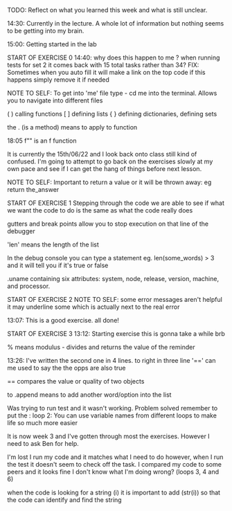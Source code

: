 TODO: Reflect on what you learned this week and what is still unclear.

14:30: Currently in the lecture. A whole lot of information but nothing seems to be getting into my brain.

15:00: Getting started in the lab

START OF EXERCISE 0
14:40: why does this happen to me ? when running tests for set 2 it comes back with 15 total tasks rather than 34?
FIX: Sometimes when you auto fill it will make a link on the top code if this happens simply remove it if needed

NOTE TO SELF: To get into 'me' file type - cd me into the terminal. Allows you to navigate into different files

( ) calling functions
[ ] defining lists
{ } defining dictionaries, defining sets

the . (is a method) means to apply to function

18:05 f"" is an f function

It is currently the 15th/06/22 and I look back onto class still kind of confused. I'm going to attempt to go back on the exercises slowly at my own pace and see if I can get the hang of things before next lesson.

NOTE TO SELF: Important to return a value or it will be thrown away: eg return the_answer

START OF EXERCISE 1
Stepping through the code we are able to see if what we want the code to do is the same as what the code really does

gutters and break points allow you to stop execution on that line of the debugger

'len' means the length of the list

In the debug console you can type a statement eg. len(some_words) > 3 and it will tell you if it's true or false

.uname containing six attributes: system, node, release, version, machine, and processor.

START OF EXERCISE 2
NOTE TO SELF: some error messages aren't helpful it may underline some which is actually next to the real error

13:07: This is a good exercise. all done!

START OF EXERCISE 3
13:12: Starting exercise this is gonna take a while brb

% means modulus - divides and returns the value of the reminder

13:26: I've written the second one in 4 lines. to right in three line '==' can me used to say the the opps are also true

== compares the value or quality of two objects

to .append means to add another word/option into the list

Was trying to run test and it wasn't working. Problem solved remember to put the :
loop 2: You can use variable names from different loops to make life so much more easier

It is now week 3 and I've gotten through most the exercises. However I need to ask Ben for help.

I'm lost I run my code and it matches what I need to do however, when I run the test it doesn't seem to check off the task. I compared my code to some peers and it looks fine I don't know what I'm doing wrong? (loops 3, 4 and 6)

when the code is looking for a string (i) it is important to add (str(i)) so that the code can identify and find the string
